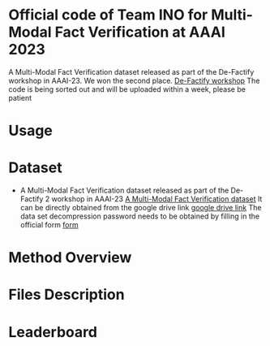 # Official code of Team INO for Multi-Modal Fact Verification at AAAI 2023
A Multi-Modal Fact Verification dataset released as part of the De-Factify workshop in AAAI-23. We won the second place.
[De-Factify workshop](https://aiisc.ai/defactify2)
The code is being sorted out and will be uploaded within a week, please be patient
# Usage
# Dataset
- A Multi-Modal Fact Verification dataset released as part of the De-Factify 2 workshop in AAAI-23
[A Multi-Modal Fact Verification dataset](https://codalab.lisn.upsaclay.fr/competitions/8275)
It can be directly obtained from the google drive link
[google drive link](https://drive.google.com/drive/folders/1lJG7UWawV8sjdYC3AbAm5hB_w3YSP2rJ)
The data set decompression password needs to be obtained by filling in the official form
[form](https://docs.google.com/forms/d/e/1FAIpQLSfTmTUsr0LSjdvVwlGmD7a1Ek9ytIzCN8pIew1Hym0AavTbZg/viewform?usp=send_for)
# Method Overview
# Files Description
# Leaderboard
